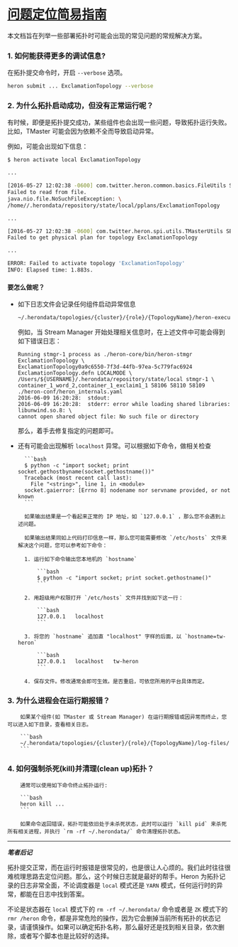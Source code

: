 # [问题定位简易指南](http://twitter.github.io/heron/docs/getting-started-troubleshooting/)

本文档旨在列举一些部署拓扑时可能会出现的常见问题的常规解决方案。

### 1. 如何能获得更多的调试信息?

在拓扑提交命令时，开启 `--verbose` 选项。

```bash
heron submit ... ExclamationTopology --verbose        
```

### 2. 为什么拓扑启动成功，但没有正常运行呢？

有时候，即便是拓扑提交成功，某些组件也会出现一些问题，导致拓扑运行失败。比如，TMaster 可能会因为依赖不全而导致启动异常。

例如，可能会出现如下信息：

```bash
$ heron activate local ExclamationTopology

...

[2016-05-27 12:02:38 -0600] com.twitter.heron.common.basics.FileUtils SEVERE: \
Failed to read from file.
java.nio.file.NoSuchFileException: \
/home//.herondata/repository/state/local/pplans/ExclamationTopology

...

[2016-05-27 12:02:38 -0600] com.twitter.heron.spi.utils.TMasterUtils SEVERE: \
Failed to get physical plan for topology ExclamationTopology

...

ERROR: Failed to activate topology 'ExclamationTopology'
INFO: Elapsed time: 1.883s.
```

#### 要怎么做呢？

* 如下日志文件会记录任何组件启动异常信息

    ```bash
    ~/.herondata/topologies/{cluster}/{role}/{TopologyName}/heron-executor.stdout
    ```

    例如，当 Stream Manager 开始处理相关信息时，在上述文件中可能会得到如下错误日志：

    ```
    Running stmgr-1 process as ./heron-core/bin/heron-stmgr ExclamationTopology \
    ExclamationTopology0a9c6550-7f3d-44fb-97ea-5c779fac6924 ExclamationTopology.defn LOCALMODE \
    /Users/${USERNAME}/.herondata/repository/state/local stmgr-1 \
    container_1_word_2,container_1_exclaim1_1 58106 58110 58109 ./heron-conf/heron_internals.yaml
    2016-06-09 16:20:28:  stdout:
    2016-06-09 16:20:28:  stderr: error while loading shared libraries: libunwind.so.8: \
    cannot open shared object file: No such file or directory
    ```

    那么，着手去修复指定的问题即可。

* 还有可能会出现解析 `localhost` 异常。可以根据如下命令，做相关检查

        ```bash
        $ python -c "import socket; print socket.gethostbyname(socket.gethostname())"
        Traceback (most recent call last):
          File "<string>", line 1, in <module>
        socket.gaierror: [Errno 8] nodename nor servname provided, or not known
        ```

        如果输出结果是一个看起来正常的 IP 地址，如 `127.0.0.1` ，那么您不会遇到上述问题。

        如果输出结果同如上代码打印信息一样，那么您可能需要修改 `/etc/hosts` 文件来解决这个问题，您可以参考如下命令：

        1. 运行如下命令输出您本地机的 `hostname`

            ```bash
            $ python -c "import socket; print socket.gethostname()"
            ```

        2. 用超级用户权限打开 `/etc/hosts` 文件并找到如下这一行：

            ```bash
            127.0.0.1	localhost
            ```

        3. 将您的 `hostname` 追加直 "localhost" 字样的后面，以 `hostname=tw-heron`

            ```bash
            127.0.0.1   localhost   tw-heron
            ```

        4. 保存文件。修改通常会即可生效。是否重启，可依您所用的平台具体而定。

### 3. 为什么进程会在运行期报错？

        如果某个组件(如 TMaster 或 Stream Manager) 在运行期报错或因异常而终止，您可以进入如下目录，查看相关日志。

        ```bash
        ~/.herondata/topologies/{cluster}/{role}/{TopologyName}/log-files/
        ```

### 4. 如何强制杀死(kill)并清理(clean up)拓扑？

        通常可以使用如下命令终止拓扑运行:

        ```bash
        heron kill ...
        ```

        如果命令返回错误，拓扑可能依旧处于未杀死状态，此时可以运行 `kill pid` 来杀死所有相关进程，并执行 `rm -rf ~/.herondata/` 命令清理拓扑状态。

---
***笔者后记***

拓扑提交正常，而在运行时报错是很常见的，也是很让人心烦的。我们此时往往很难梳理思路去定位问题。那么，这个时候日志就是最好的帮手。Heron 为拓扑记录的日志非常全面，不论调度器是 `local` 模式还是 `YARN` 模式，任何运行时的异常，都能在日志中找到答案。

不论是状态器在 `local` 模式下的 `rm -rf ~/.herondata/` 命令或者是 `ZK` 模式下的 `rmr /heron` 命令，都是非常危险的操作，因为它会删掉当前所有拓扑的状态记录，请谨慎操作。如果可以确定拓扑名称，那么最好还是找到相关目录，依次删除，或者写个脚本也是比较好的选择。

